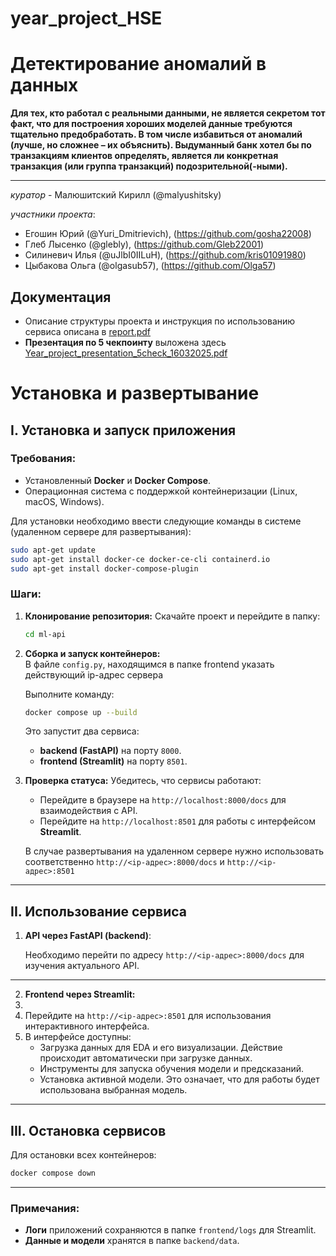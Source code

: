 # year_project_HSE
# Детектирование аномалий в данных

**Для тех, кто работал с реальными данными, не является секретом тот факт, что для построения хороших моделей данные требуются тщательно предобработать. В том числе избавиться от аномалий (лучше, но сложнее – их объяснить). Выдуманный банк хотел бы по транзакциям клиентов определять, является ли конкретная транзакция (или группа транзакций) подозрительной(-ными).**

---

*куратор* - Малюшитский Кирилл (@malyushitsky)

*участники проекта*:
- Егошин Юрий (@Yuri_Dmitrievich), (https://github.com/gosha22008)
- Глеб Лысенко (@glebly), (https://github.com/Gleb22001)
- Силиневич Илья (@uJlbI0IILuH), (https://github.com/kris01091980)
- Цыбакова Ольга (@olgasub57), (https://github.com/Olga57)


## Документация
- Описание структуры проекта и инструкция по использованию сервиса описана в [report.pdf](report.pdf)
- **Презентация по 5 чекпоинту** выложена здесь [Year_project_presentation_5check_16032025.pdf](Year_project_presentation_5check_16032025.pdf)
 
# Установка и развертывание

## I. Установка и запуск приложения

### Требования:
- Установленный **Docker** и **Docker Compose**.
- Операционная система с поддержкой контейнеризации (Linux, macOS, Windows).

Для установки необходимо ввести следующие команды в системе (удаленном сервере для развертывания):

```bash
sudo apt-get update
sudo apt-get install docker-ce docker-ce-cli containerd.io
sudo apt-get install docker-compose-plugin
```

### Шаги:

1. **Клонирование репозитория:**
   Скачайте проект и перейдите в папку:
   ```bash
   cd ml-api
   ```

2. **Сборка и запуск контейнеров:**   
   В файле `config.py`, находящимся в папке frontend указать действующий ip-адрес сервера

   Выполните команду:
   ```bash
   docker compose up --build
   ```
   Это запустит два сервиса:
   - **backend (FastAPI)** на порту `8000`.
   - **frontend (Streamlit)** на порту `8501`.

3. **Проверка статуса:**
   Убедитесь, что сервисы работают:
   - Перейдите в браузере на `http://localhost:8000/docs` для взаимодействия с API.
   - Перейдите на `http://localhost:8501` для работы с интерфейсом **Streamlit**.
   
   В случае развертывания на удаленном сервере нужно использовать соответственно `http://<ip-адрес>:8000/docs` и `http://<ip-адрес>:8501` 
---

## II. Использование сервиса

1. **API через FastAPI (backend)**:

   Необходимо перейти по адресу `http://<ip-адрес>:8000/docs` для изучения актуального API.
   
---
2. **Frontend через Streamlit:**
3. 
1. Перейдите на `http://<ip-адрес>:8501` для использования интерактивного интерфейса.
2. В интерфейсе доступны:
   - Загрузка данных для EDA и его визуализации. Действие происходит автоматически при загрузке данных.
   - Инструменты для запуска обучения модели и предсказаний.
   - Установка активной модели. Это означает, что для работы будет использована выбранная модель.

---

## III. Остановка сервисов
Для остановки всех контейнеров:
```bash
docker compose down
```

---



### Примечания:
- **Логи** приложений сохраняются в папке `frontend/logs` для Streamlit.
- **Данные и модели** хранятся в папке `backend/data`.
